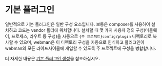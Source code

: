 # 기본 플러그인

일반적으로 기본 플러그인은 일반 구성 요소입니다. 보통은 composer를 사용하여 설치하고 코드는 vendor 폴더에 위치합니다. 설치할 때 몇 가지 사용자 정의 구성(미들웨어, 프로세스, 라우트 등 구성)을 자동으로 `{주 프로젝트}config/plugin` 디렉토리로 복사할 수 있으며, webman은 이 디렉토리 구성을 자동으로 인식하고 플러그인이 webman의 모든 라이프사이클에 개입할 수 있도록 주 프로젝트에 구성을 병합합니다.

더 자세한 내용은 [기본 플러그인 생성](create.md)을 참조하십시오.
